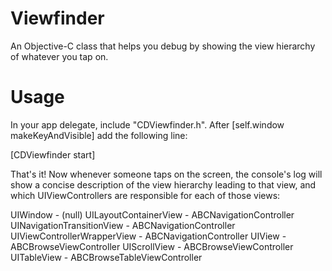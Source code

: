 Viewfinder
==========

An Objective-C class that helps you debug by showing the view hierarchy of whatever you tap on.

Usage
==========
In your app delegate, include "CDViewfinder.h". After [self.window makeKeyAndVisible] add the following line:

[CDViewfinder start]

That's it! Now whenever someone taps on the screen, the console's log will show a concise description of the view hierarchy leading to that view, and which UIViewControllers are responsible for each of those views:

UIWindow - (null)
   UILayoutContainerView - ABCNavigationController
      UINavigationTransitionView - ABCNavigationController
         UIViewControllerWrapperView - ABCNavigationController
            UIView - ABCBrowseViewController
               UIScrollView - ABCBrowseViewController
                  UITableView - ABCBrowseTableViewController


